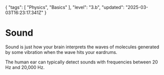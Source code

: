 {
  "tags": [
    "Physics",
    "Basics"
  ],
  "level": "3.b",
  "updated": "2025-03-03T16:23:17.341Z"
}

# Sound

Sound is just how your brain interprets the waves of molecules generated by some vibration when the wave hits your eardrums.

The human ear can typically detect sounds with frequencies between 20 Hz and 20,000 Hz.
